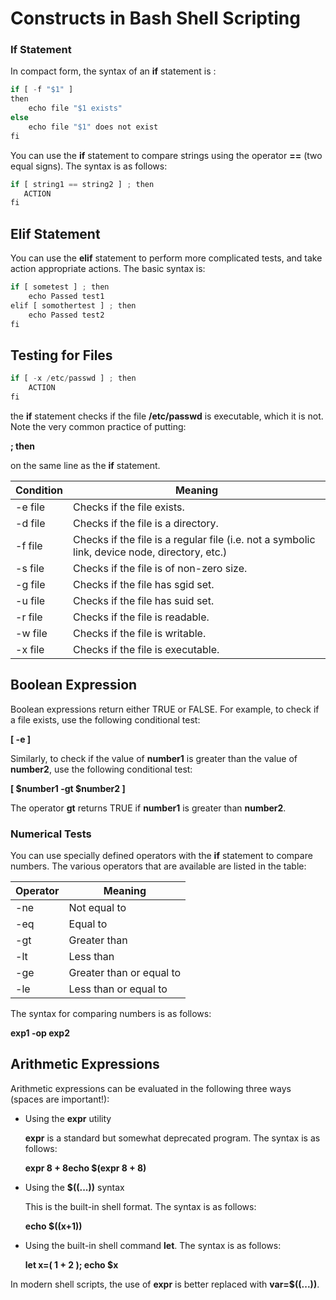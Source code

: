 # Constructs in Bash Shell Scripting

### If Statement

In compact form, the syntax of an **if** statement is :

```jsx
if [ -f "$1" ]
then
    echo file "$1 exists" 
else
    echo file "$1" does not exist
fi
```

You can use the **if** statement to compare strings using the operator **==** (two equal signs). The syntax is as follows:

```jsx
if [ string1 == string2 ] ; then
   ACTION
fi
```

## Elif Statement

You can use the **elif** statement to perform more complicated tests, and take action appropriate actions. The basic syntax is:

```jsx
if [ sometest ] ; then
    echo Passed test1 
elif [ somothertest ] ; then
    echo Passed test2 
fi
```

## Testing for Files

```jsx
if [ -x /etc/passwd ] ; then
    ACTION
fi
```

the **if** statement checks if the file **/etc/passwd** is executable, which it is not. Note the very common practice of putting:

**; then**

on the same line as the **if** statement.

| Condition | Meaning |
| --- | --- |
| -e file | Checks if the file exists. |
| -d file | Checks if the file is a directory. |
| -f file | Checks if the file is a regular file (i.e. not a symbolic link, device node, directory, etc.) |
| -s file | Checks if the file is of non-zero size. |
| -g file | Checks if the file has sgid set. |
| -u file | Checks if the file has suid set. |
| -r file | Checks if the file is readable. |
| -w file | Checks if the file is writable. |
| -x file | Checks if the file is executable. |

## Boolean Expression

Boolean expressions return either TRUE or FALSE. For example, to check if a file exists, use the following conditional test:

**[ -e <filename> ]**

Similarly, to check if the value of **number1** is greater than the value of **number2**, use the following conditional test:

**[ $number1 -gt $number2 ]**

The operator **gt** returns TRUE if **number1** is greater than **number2**.

### Numerical Tests

You can use specially defined operators with the **if** statement to compare numbers. The various operators that are available are listed in the table:

| Operator | Meaning |
| --- | --- |
| -ne | Not equal to |
| -eq | Equal to |
| -gt | Greater than |
| -lt | Less than |
| -ge | Greater than or equal to |
| -le | Less than or equal to |

The syntax for comparing numbers is as follows:

**exp1 -op exp2**

## Arithmetic Expressions

Arithmetic expressions can be evaluated in the following three ways (spaces are important!):

- Using the **expr** utility
    
    **expr** is a standard but somewhat deprecated program. The syntax is as follows:
    
    **expr 8 + 8echo $(expr 8 + 8)**
    
- Using the **$((...))** syntax
    
    This is the built-in shell format. The syntax is as follows:
    
    **echo $((x+1))**
    
- Using the built-in shell command **let**. The syntax is as follows:
    
    **let x=( 1 + 2 ); echo $x**
    

In modern shell scripts, the use of **expr** is better replaced with **var=$((...))**.
